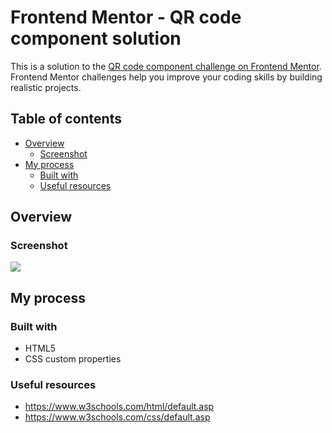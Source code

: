 # Frontend Mentor - QR code component solution

This is a solution to the [QR code component challenge on Frontend Mentor](https://www.frontendmentor.io/challenges/qr-code-component-iux_sIO_H). Frontend Mentor challenges help you improve your coding skills by building realistic projects. 

## Table of contents

- [Overview](#overview)
  - [Screenshot](#screenshot)
- [My process](#my-process)
  - [Built with](#built-with)
  - [Useful resources](#useful-resources)

## Overview

### Screenshot

![](./screenshot.jpg)

## My process

### Built with

- HTML5
- CSS custom properties

### Useful resources

- https://www.w3schools.com/html/default.asp
- https://www.w3schools.com/css/default.asp
